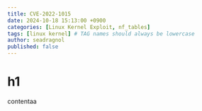 ```yaml
---
title: CVE-2022-1015
date: 2024-10-18 15:13:00 +0900
categories: [Linux Kernel Exploit, nf_tables]
tags: [linux kernel] # TAG names should always be lowercase
author: seadragnol
published: false
---
```


# h1

contentaa
